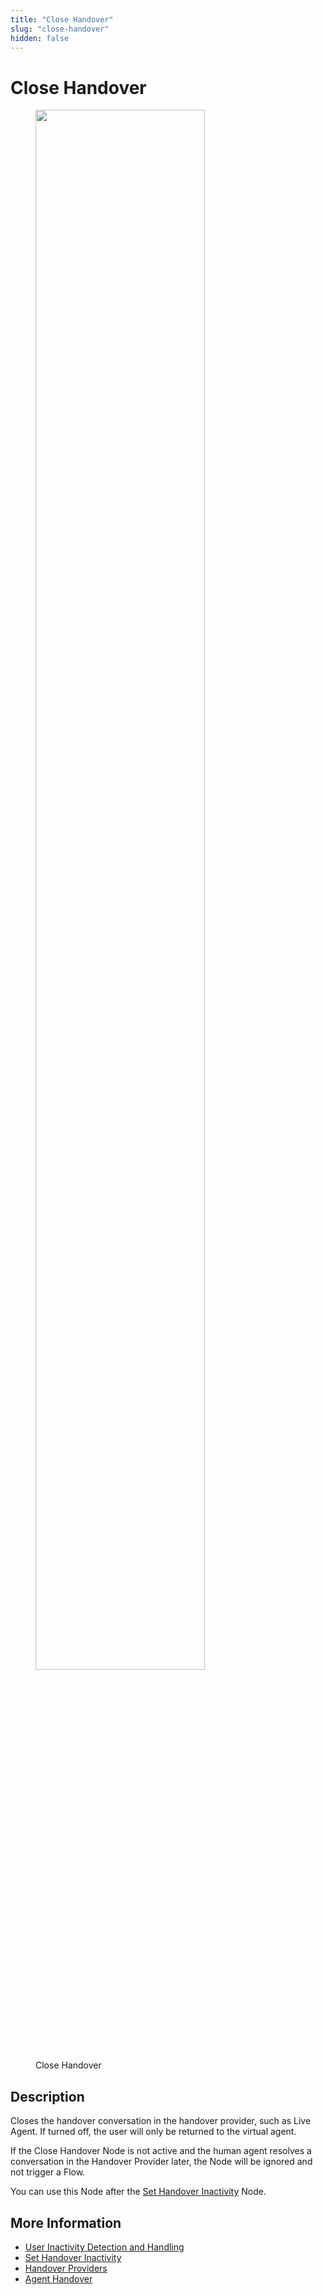 ```yaml
---
title: "Close Handover"
slug: "close-handover"
hidden: false
---
```

# Close Handover

<figure>
  <img class="image-center" src="{{config.site_url}}ai/flow-nodes/images/other/close-handover.png" width="80%" />
  <figcaption>Close Handover</figcaption>
</figure>

## Description
<div class="divider"></div>

Closes the handover conversation in the handover provider, such as Live Agent. If turned off, the user will only be returned to the virtual agent.

If the Close Handover Node is not active and the human agent resolves a conversation in the Handover Provider later, the Node will be ignored and not trigger a Flow.

You can use this Node after the [Set Handover Inactivity](set-handover-inactivity.md) Node.

## More Information

- [User Inactivity Detection and Handling](../../handover-providers/user-inactivity-detection.md)
- [Set Handover Inactivity](set-handover-inactivity.md)
- [Handover Providers](../../handover-providers/overview.md)
- [Agent Handover](../../tools/agent-handover.md)
